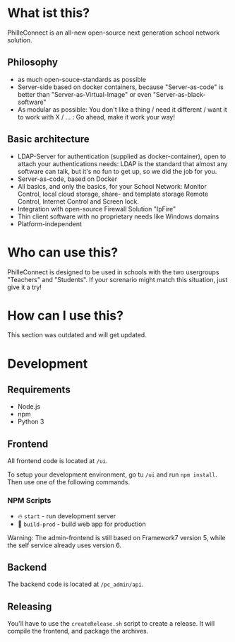 # What ist this?

PhilleConnect is an all-new open-source next generation school network solution.

## Philosophy

* as much open-souce-standards as possible
* Server-side based on docker containers, because "Server-as-code" is better than "Server-as-Virtual-Image" or even "Server-as-black-software"
* As modular as possible: You don't like a thing / need it different / want it to work with X / ... : Go ahead, make it work your way!

## Basic architecture

* LDAP-Server for authentication (supplied as docker-container), open to attach your authentications needs: LDAP is the standard that almost any software can talk, but it's no fun to get up, so we did the job for you.
* Server-as-code, based on Docker
* All basics, and only the basics, for your School Network: Monitor Control, local cloud storage, share- and template storage Remote Control, Internet Control and Screen lock.
* Integration with open-source Firewall Solution "IpFire"
* Thin client software with no proprietary needs like Windows domains
* Platform-independent

# Who can use this?

PhilleConnect is designed to be used in schools with the two usergroups "Teachers" and "Students". If your screnario might match this situation, just give it a try!

# How can I use this?

This section was outdated and will get updated.

# Development

## Requirements
- Node.js
- npm
- Python 3

## Frontend
All frontend code is located at `/ui`.

To setup your development environment, go tu `/ui` and run `npm install`. Then use one of the following commands.

### NPM Scripts

* 🔥 `start` - run development server
* 🔧 `build-prod` - build web app for production

Warning: The admin-frontend is still based on Framework7 version 5, while the self service already uses version 6.

## Backend
The backend code is located at `/pc_admin/api`.

## Releasing
You'll have to use the `createRelease.sh` script to create a release. It will compile the frontend, and package the archives.

<!---
* Install a Linux-System to act as the Server, for example Ubuntu 18.04 (this will work for the commands below, but works on others like debian as well if you "translate" the description below to your system)
* Type `sudo apt install docker docker-compose git` to the command line. Then you have your docker host.
* Type `git clone http://github.com/philleconnect/ServerContainers/` to get all you need to make your system build your server.
* Edit the `settings.env` in the `ServerContainers`-directory to your needs (WARNING: Don't change after going productive!)
* Change with `cd ServerContainers` to the build ddirectory and type `docker-compose up -d` to make your system build your server. Grab a coffe and enjoy watching your system working for you!
* When done, have a look at `http://localhost:84/setup/` with a browser on your system, just click next on the first two screens, for testing just skip the next one and give yourself sccess to the `http://localhost:84/ui/` on the last screen.
* have a look around on `http://localhost:84/setup/`, documentation for this will be here soon! (as I said: we are in beta-state - sorry and have fun expecting the best school-network-solution ever!)
* after a system reboot navigate to the ServerContainers-Folder and fire a `docker-compose start` te get it back up.

## Advanced options

(for those that need a shell to be happy)

* To stop or restart your server-environment type `docker-compose stop` or `docker-compose start` from the ServerContainers-directory.
* A little harder is `docker-compose down` and `docker-compose up --build` - this will delete the old containers and rebuild them. All persistent data will be kept, since they are stored in volumes mounted in the containers (for your backups: the data is stored in `/var/lib/docker/volumes`).
* start a shell in a running container with `docker exec -ti <containerName> /bin/bash`, with `docker ps` you see which containers are running.
* Enjoy playing around, you won't break anything on your host system, because:
* To clean up your individualized stuff do a
```docker volume rm docker volume rm philleconnect_servercontainers_admin_config philleconnect_servercontainers_admin_mysql philleconnect_servercontainers_ldap_db```
(you can also just remove one of those if you like, enjoy playing around - you can't destroy anything!)
after a `docker-compose down` and you'll find a fresh install after the next `docker-compose up --build`
Maybe I got you fixed to docker by now, have fun with it!
--->
